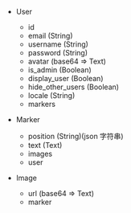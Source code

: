 - User

  - id
  - email (String)
  - username (String)
  - password (String)
  - avatar (base64 => Text)
  - is_admin (Boolean)
  - display_user (Boolean)
  - hide_other_users (Boolean)
  - locale (String)
  - markers

- Marker

  - position (String)(json 字符串)
  - text (Text)
  - images
  - user

- Image
  - url (base64 => Text)
  - marker
